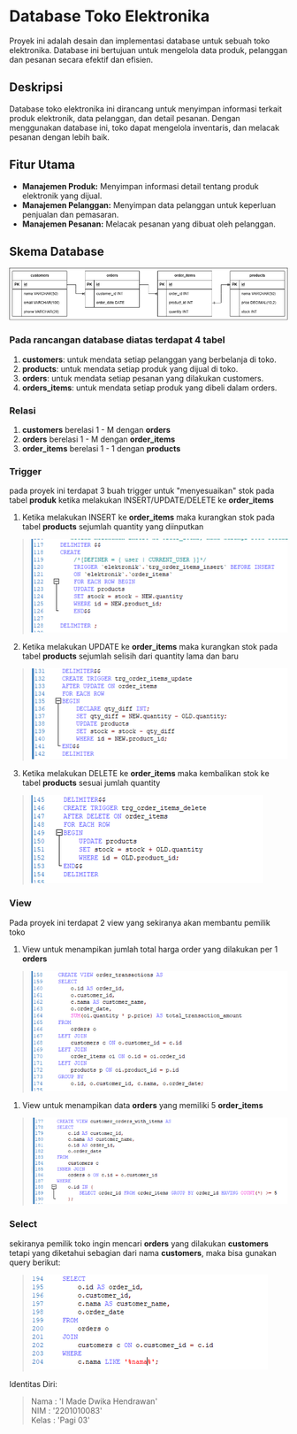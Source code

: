 # Database Toko Elektronika

Proyek ini adalah desain dan implementasi database untuk sebuah toko elektronika. Database ini bertujuan untuk mengelola data produk, pelanggan dan pesanan secara efektif dan efisien.

## Deskripsi

Database toko elektronika ini dirancang untuk menyimpan informasi terkait produk elektronik, data pelanggan, dan detail pesanan. Dengan menggunakan database ini, toko dapat mengelola inventaris, dan melacak pesanan dengan lebih baik.

## Fitur Utama

- **Manajemen Produk:** Menyimpan informasi detail tentang produk elektronik yang dijual.
- **Manajemen Pelanggan:** Menyimpan data pelanggan untuk keperluan penjualan dan pemasaran.
- **Manajemen Pesanan:** Melacak pesanan yang dibuat oleh pelanggan.

## Skema Database

![ERD](elektronik.png)

### Pada rancangan database diatas terdapat 4 tabel  
1. **customers**: untuk mendata setiap pelanggan yang berbelanja di toko.
2. **products**: untuk mendata setiap produk yang dijual di toko.
3. **orders**: untuk mendata setiap pesanan yang dilakukan customers.
4. **orders_items**: untuk mendata setiap produk yang dibeli dalam orders.  

### Relasi
1. **customers** berelasi 1 - M dengan **orders** 
1. **orders** berelasi 1 - M dengan **order_items** 
1. **order_items** berelasi 1 - 1 dengan **products** 

### Trigger
pada proyek ini terdapat 3 buah trigger untuk "menyesuaikan" stok pada tabel **produk** ketika melakukan INSERT/UPDATE/DELETE ke **order_items**

1. Ketika melakukan INSERT ke **order_items** maka kurangkan stok pada tabel **products** sejumlah quantity yang diinputkan  
>![Trigger insert order_items](trigger%20insert.png)

2. Ketika melakukan UPDATE ke **order_items** maka kurangkan stok pada tabel **products** sejumlah selisih dari quantity lama dan baru  
>![Trigger insert order_items](trigger%20update.png)

3. Ketika melakukan DELETE ke **order_items** maka kembalikan stok ke tabel **products** sesuai jumlah quantity  
>![Trigger insert order_items](trigger%20delete.png)

### View
Pada proyek ini terdapat 2 view yang sekiranya akan membantu pemilik toko  
1. View untuk menampikan jumlah total harga order yang dilakukan per 1 **orders**  
>![view 1](view%201.png)

1. View untuk menampikan data **orders** yang memiliki 5 **order_items**  
>![view 1](view%202.png)

### Select
sekiranya pemilik toko ingin mencari **orders** yang dilakukan **customers** tetapi yang diketahui sebagian dari nama **customers**, maka bisa gunakan query berikut:  
>![select 1](select%201.png)

Identitas Diri:  
>Nama : 'I Made Dwika Hendrawan'  
>NIM : '2201010083'  
>Kelas : 'Pagi 03'

